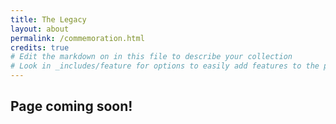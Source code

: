```yaml
---
title: The Legacy
layout: about
permalink: /commemoration.html
credits: true
# Edit the markdown on in this file to describe your collection
# Look in _includes/feature for options to easily add features to the page
---
```


## Page coming soon!